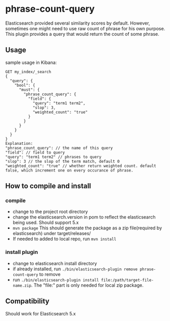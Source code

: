 # phrase-count-query

Elasticsearch provided several similarity scores by default. However, sometimes one might need to use raw count of phrase for his own purpose. This plugin provides a query that would return the count of some phrase.

## Usage

sample usage in Kibana:
```
GET my_index/_search
{
  "query": {
    "bool": {
      "must": {
        "phrase_count_query": {
          "field": {
            "query": "term1 term2",
            "slop": 3,
            "weighted_count": "true"
          }
        }
      }
    }
  }
}
Explanation:
"phrase_count_query": // the name of this query
"field": // field to query
"query": "term1 term2" // phrases to query
"slop": 3 // the slop of the term match, default 0
"weighted_count": "true" // whether return weighted count. default false, which increment one on every occurance of phrase.
```



## How to compile and install
### compile
- change to the project root directory
- change the elasticsearch.version in pom to reflect the elasticsearch being used. Should support 5.x
- `mvn package` This should generate the package as a zip file(required by elasticsearch) under target/releases/
- If needed to added to local repo, run `mvn install`
### install plugin
- change to elasticsearch install directory
- if already installed, run `./bin/elasticsearch-plugin remove phrase-count-query` to remove
- run `./bin/elasticsearch-plugin install file:/path/target-file-name.zip`. The "file:" part is only needed for local zip package.

## Compatibility
Should work for Elasticsearch 5.x
